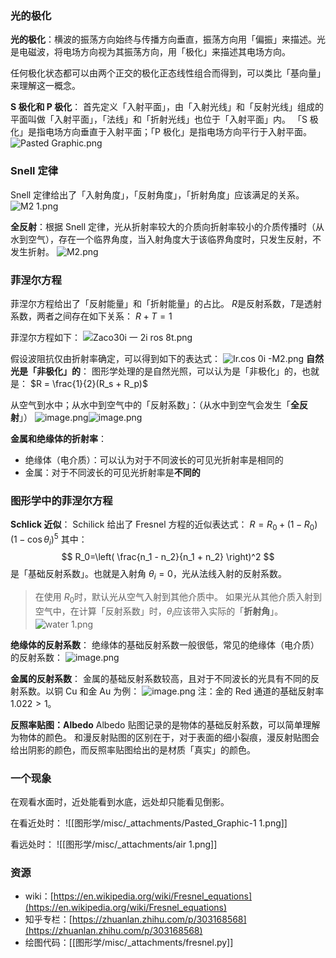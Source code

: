 ### 光的极化
**光的极化**：横波的振荡方向始终与传播方向垂直，振荡方向用「偏振」来描述。光是电磁波，将电场方向视为其振荡方向，用「极化」来描述其电场方向。

任何极化状态都可以由两个正交的极化正态线性组合而得到，可以类比「基向量」来理解这一概念。

**S 极化和 P 极化**：
首先定义「入射平面」，由「入射光线」和「反射光线」组成的平面叫做「入射平面」，「法线」和「折射光线」也位于「入射平面」内。
「S 极化」是指电场方向垂直于入射平面；「P 极化」是指电场方向平行于入射平面。
![Pasted Graphic.png](图形学/misc/_attachments/Pasted_Graphic%201.png)

### Snell 定律
Snell 定律给出了「入射角度」，「反射角度」，「折射角度」应该满足的关系。
![M2 1.png](图形学/misc/_attachments/M2%201.png)

**全反射**：根据 Snell 定律，光从折射率较大的介质向折射率较小的介质传播时（从水到空气），存在一个临界角度，当入射角度大于该临界角度时，只发生反射，不发生折射。
![M2.png](图形学/misc/_attachments/M2-1%201.png)
### 菲涅尔方程
菲涅尔方程给出了「反射能量」和「折射能量」的占比。
$R$是反射系数，$T$是透射系数，两者之间存在如下关系：
$R + T = 1$

菲涅尔方程如下：
![Zaco30i 一 2i ros 8t.png](图形学/misc/_attachments/Zaco30i_一_2i_ros_8t%201.png)

假设波阻抗仅由折射率确定，可以得到如下的表达式：
![Ir.cos 0i -M2.png](图形学/misc/_attachments/Ir.cos_0i_-M2%201.png)
**自然光是「非极化」的**：
图形学处理的是自然光照，可以认为是「非极化」的，也就是：
$R = \frac{1}{2}(R_s + R_p)$

从空气到水中；从水中到空气中的「反射系数」：（从水中到空气会发生「**全反射**」）
![image.png](图形学/misc/_attachments/image-1%202.png)![image.png](图形学/misc/_attachments/image-3%202.png)

**金属和绝缘体的折射率**：

- 绝缘体（电介质）：可以认为对于不同波长的可见光折射率是相同的
- 金属：对于不同波长的可见光折射率是**不同的**

### 图形学中的菲涅尔方程
**Schlick 近似**：
Schilick 给出了 Fresnel 方程的近似表达式：
$R = R_0 + (1-R_0)(1-\cos\theta_i)^5$
其中：$$
R_0=\left(
\frac{n_1 - n_2}{n_1 + n_2}
\right)^2
$$是「基础反射系数」。也就是入射角 $\theta_i = 0$，光从法线入射的反射系数。

> 在使用 $R_0$时，默认光从空气入射到其他介质中。
> 如果光从其他介质入射到空气中，在计算「反射系数」时，$\theta_i$应该带入实际的「**折射角**」。
> ![water 1.png](图形学/misc/_attachments/water%201.png)


**绝缘体的反射系数**：
绝缘体的基础反射系数一般很低，常见的绝缘体（电介质）的反射系数：
![image.png](图形学/misc/_attachments/image-4%201.png)

**金属的反射系数**：
金属的基础反射系数较高，且对于不同波长的光具有不同的反射系数。以铜 Cu 和金 Au 为例：
![image.png](图形学/misc/_attachments/image-2%202.png)
注：金的 Red 通道的基础反射率 $1.022 > 1$。

**反照率贴图：Albedo**
Albedo 贴图记录的是物体的基础反射系数，可以简单理解为物体的颜色。
和漫反射贴图的区别在于，对于表面的细小裂痕，漫反射贴图会给出阴影的颜色，而反照率贴图给出的是材质「真实」的颜色。

### 一个现象
在观看水面时，近处能看到水底，远处却只能看见倒影。

在看近处时：
![[图形学/misc/_attachments/Pasted_Graphic-1 1.png]]

看远处时：
![[图形学/misc/_attachments/air 1.png]]
### 资源

- wiki：[https://en.wikipedia.org/wiki/Fresnel_equations](https://en.wikipedia.org/wiki/Fresnel_equations)
- 知乎专栏：[https://zhuanlan.zhihu.com/p/303168568](https://zhuanlan.zhihu.com/p/303168568)
- 绘图代码：[[图形学/misc/_attachments/fresnel.py]]
